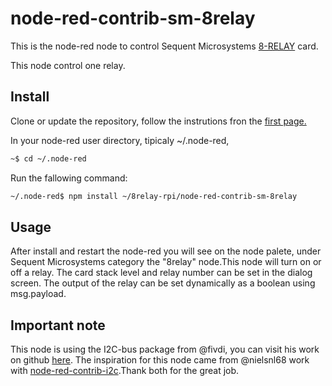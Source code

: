 # node-red-contrib-sm-8relay

This is the node-red node to control Sequent Microsystems [8-RELAY](https://sequentmicrosystems.com/index.php?route=product/product&path=33&product_id=50) card.

This node control one relay.

## Install

Clone or update the repository, follow the instrutions fron the [first page.](https://github.com/SequentMicrosystems/8relay-rpi)

In your node-red user directory, tipicaly ~/.node-red,

```bash
~$ cd ~/.node-red
```

Run the fallowing command:

```bash
~/.node-red$ npm install ~/8relay-rpi/node-red-contrib-sm-8relay
```

## Usage

After install and restart the node-red you will see on the node palete, under Sequent Microsystems category the "8relay" node.This node will turn on or off a relay. 
The card stack level and relay number can be set in the dialog screen. The output of the relay can be set dynamically as a boolean using msg.payload.

## Important note

This node is using the I2C-bus package from @fivdi, you can visit his work on github [here](https://github.com/fivdi/i2c-bus). 
The inspiration for this node came from @nielsnl68 work with [node-red-contrib-i2c](https://github.com/nielsnl68/node-red-contrib-i2c).Thank both for the great job.
